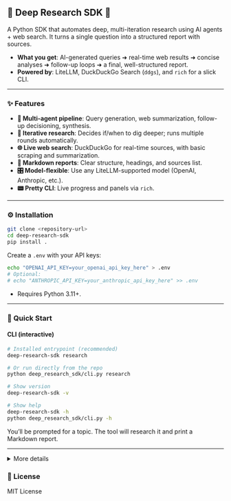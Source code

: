 ## 🔎 Deep Research SDK 🤖

A Python SDK that automates deep, multi-iteration research using AI agents + web search. It turns a single question into a structured report with sources. 

- **What you get**: AI-generated queries ➜ real-time web results ➜ concise analyses ➜ follow-up loops ➜ a final, well-structured report.
- **Powered by**: LiteLLM, DuckDuckGo Search (`ddgs`), and `rich` for a slick CLI.

---

### ✨ Features

- **🧠 Multi-agent pipeline**: Query generation, web summarization, follow-up decisioning, synthesis.
- **🔁 Iterative research**: Decides if/when to dig deeper; runs multiple rounds automatically.
- **🌐 Live web search**: DuckDuckGo for real-time sources, with basic scraping and summarization.
- **📝 Markdown reports**: Clear structure, headings, and sources list.
- **🎛️ Model-flexible**: Use any LiteLLM-supported model (OpenAI, Anthropic, etc.).
- **📟 Pretty CLI**: Live progress and panels via `rich`.

---

 

### ⚙️ Installation

```bash
git clone <repository-url>
cd deep-research-sdk
pip install .
```

Create a `.env` with your API keys:
```bash
echo "OPENAI_API_KEY=your_openai_api_key_here" > .env
# Optional:
# echo "ANTHROPIC_API_KEY=your_anthropic_api_key_here" >> .env
```

- Requires Python 3.11+.

---

### 🚀 Quick Start

#### CLI (interactive)
```bash
# Installed entrypoint (recommended)
deep-research-sdk research

# Or run directly from the repo
python deep_research_sdk/cli.py research

# Show version
deep-research-sdk -v

# Show help
deep-research-sdk -h
python deep_research_sdk/cli.py -h
```
You’ll be prompted for a topic. The tool will research it and print a Markdown report.

---

<details>
<summary>More details</summary>

### 🏗️ Architecture at a glance

- `ResearchCoordinator` — orchestrates the full loop.
- `QueryAgent` — turns your topic into targeted search queries.
- `SearchAgent` — fetches a result, scrapes the page, summarizes it.
- `FollowUpAgent` — decides whether to continue and what to search next.
- `SynthesisAgent` — merges everything into a final report.

---

### 🔬 How it works

1. **🧭 Query generation** — Breaks your topic into focused queries.
2. **🔎 Web search** — Finds results via DuckDuckGo (`ddgs`).
3. **🧪 Page analysis** — Scrapes each result and summarizes with the model.
4. **🤔 Follow-up decision** — Decides whether to search again; generates follow-up queries if needed.
5. **🧵 Synthesis** — Produces a structured Markdown report with key findings and sources.

Note: By default, search pulls a small number of results per query to stay fast and focused.

---

### 📚 API Reference

#### `ResearchCoordinator`
```python
ResearchCoordinator(
  model: str,
  query: str,
  max_iterations: int | None = 3
)
```

- **model**: Any LiteLLM-supported model ID (e.g., `"gpt-4o-mini"`, `"gpt-4"`, `"claude-3-sonnet"`).
- **query**: Your research topic/question.
- **max_iterations**: How many rounds the system may run.

Method:
- `await research() -> str` — Runs the full pipeline and returns a Markdown report.

---

### 🧰 Python examples

```python
import asyncio
from deep_research_sdk import ResearchCoordinator

async def main():
    coordinator = ResearchCoordinator(
        model="gpt-4o-mini",
        query="What are the latest developments in quantum computing?",
        max_iterations=3
    )
    report = await coordinator.research()
    print(report)

asyncio.run(main())
```

```python
import asyncio
from deep_research_sdk import ResearchCoordinator

async def run():
    rc = ResearchCoordinator(
        model="gpt-4",
        query="What are the current theories about dark matter and their implications?",
        max_iterations=3
    )
    report = await rc.research()
    with open("dark_matter_report.md", "w") as f:
        f.write(report)

asyncio.run(run())
```

---

### 🧩 Configuration

Set environment variables via `.env`:
```env
OPENAI_API_KEY=your_openai_api_key_here
# Optional (LiteLLM supports many providers)
ANTHROPIC_API_KEY=your_anthropic_api_key_here
```

Supported model IDs include (but aren’t limited to):
- `gpt-4o-mini` (great balance)
- `gpt-4`
- `gpt-3.5-turbo`
- `claude-3-sonnet`
- `claude-3-haiku`

---

### ✅ Dependencies

- `litellm` — model routing + unified client
- `pydantic` — typed responses from agents
- `rich` — styled CLI
- `ddgs` — DuckDuckGo search
- `requests`, `bs4` — basic scraping
- `python-dotenv` — env management

---

### 🛠️ Troubleshooting

- ❌ Missing report? Ensure `OPENAI_API_KEY` (or other provider keys) is set.
- 🕸️ Empty/odd summaries? Websites may block scraping; try different queries.
- 🐢 Slow runs? Reduce `max_iterations`, or try a faster/cheaper model.
- 🌍 Network issues? Check firewall/proxy; `ddgs` requires outbound access.

</details>

### 📜 License

MIT License

